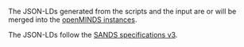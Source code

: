 The JSON-LDs generated from the scripts and the input are or will be merged into the [openMINDS instances](https://github.com/openMetadataInitiative/openMINDS_instances). 

The JSON-LDs follow the [SANDS specifications v3](https://github.com/openMetadataInitiative/openMINDS_SANDS). 
